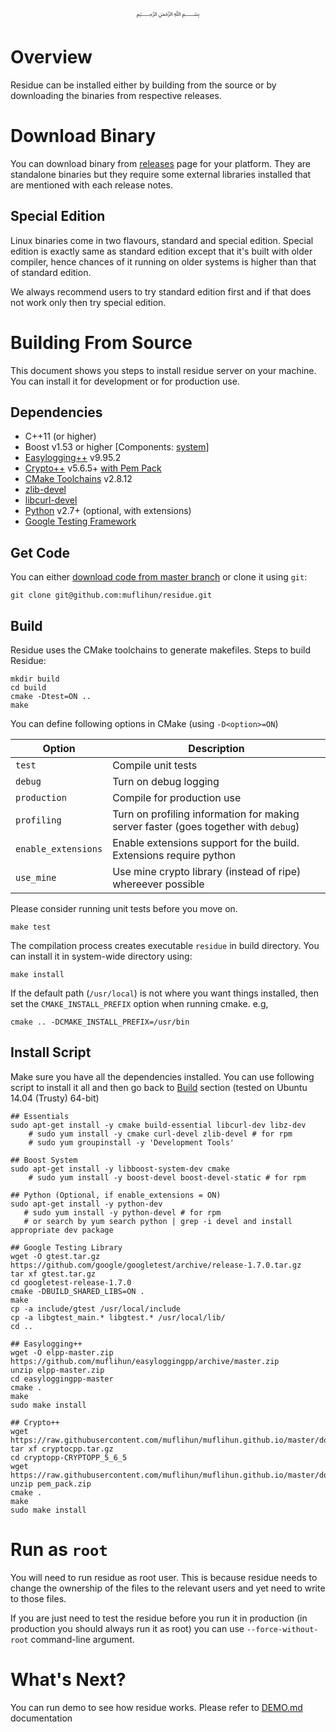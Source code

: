<p align="center">
   ﷽
</p>

# Overview
Residue can be installed either by building from the source or by downloading the binaries from respective releases.

# Download Binary
You can download binary from [releases](https://github.com/muflihun/residue/releases) page for your platform. They are standalone binaries but they require some external libraries installed that are mentioned with each release notes.

## Special Edition
Linux binaries come in two flavours, standard and special edition. Special edition is exactly same as standard edition except that it's built with older compiler, hence chances of it running on older systems is higher than that of standard edition.

We always recommend users to try standard edition first and if that does not work only then try special edition.

# Building From Source
This document shows you steps to install residue server on your machine. You can install it for development or for production use.

## Dependencies
  * C++11 (or higher)
  * Boost v1.53 or higher [Components: [system](http://www.boost.org/doc/libs/1_62_0/libs/system/doc/index.html)]
  * [Easylogging++](https://github.com/muflihun/easyloggingpp) v9.95.2
  * [Crypto++](https://www.cryptopp.com/) v5.6.5+ [with Pem Pack](https://raw.githubusercontent.com/muflihun/muflihun.github.io/master/downloads/pem_pack.zip)
  * [CMake Toolchains](https://cmake.org/) v2.8.12
  * [zlib-devel](https://zlib.net/)
  * [libcurl-devel](https://curl.haxx.se/libcurl/)
  * [Python](https://www.python.org) v2.7+ (optional, with extensions)
  * [Google Testing Framework](https://github.com/google/googletest/blob/master/googletest/docs/Primer.md)
  
## Get Code
You can either [download code from master branch](https://github.com/muflihun/residue/archive/master.zip) or clone it using `git`:

```
git clone git@github.com:muflihun/residue.git
```

## Build
Residue uses the CMake toolchains to generate makefiles.
Steps to build Residue:

```
mkdir build
cd build
cmake -Dtest=ON ..
make
```

You can define following options in CMake (using `-D<option>=ON`)

|    Option    | Description                     |
| ------------ | ------------------------------- |
| `test`       | Compile unit tests              |
| `debug`      | Turn on debug logging           |
| `production` | Compile for production use      |
| `profiling`  | Turn on profiling information for making server faster (goes together with `debug`) |
| `enable_extensions` | Enable extensions support for the build. Extensions require python |
| `use_mine` | Use mine crypto library (instead of ripe) whereever possible |

Please consider running unit tests before you move on.

```
make test
```

The compilation process creates executable `residue` in build directory. You can install it in system-wide directory using:

```
make install
```

If the default path (`/usr/local`) is not where you want things installed, then set the `CMAKE_INSTALL_PREFIX` option when running cmake. e.g,

```
cmake .. -DCMAKE_INSTALL_PREFIX=/usr/bin
```

## Install Script
Make sure you have all the dependencies installed. You can use following script to install it all and then go back to [Build](#build) section (tested on Ubuntu 14.04 (Trusty) 64-bit)

```
## Essentials
sudo apt-get install -y cmake build-essential libcurl-dev libz-dev
    # sudo yum install -y cmake curl-devel zlib-devel # for rpm
    # sudo yum groupinstall -y 'Development Tools'

## Boost System
sudo apt-get install -y libboost-system-dev cmake
    # sudo yum install -y boost-devel boost-devel-static # for rpm
    
## Python (Optional, if enable_extensions = ON)
sudo apt-get install -y python-dev
   # sudo yum install -y python-devel # for rpm
   # or search by yum search python | grep -i devel and install appropriate dev package

## Google Testing Library
wget -O gtest.tar.gz https://github.com/google/googletest/archive/release-1.7.0.tar.gz
tar xf gtest.tar.gz
cd googletest-release-1.7.0
cmake -DBUILD_SHARED_LIBS=ON .
make
cp -a include/gtest /usr/local/include
cp -a libgtest_main.* libgtest.* /usr/local/lib/
cd ..

## Easylogging++
wget -O elpp-master.zip https://github.com/muflihun/easyloggingpp/archive/master.zip
unzip elpp-master.zip
cd easyloggingpp-master
cmake .
make
sudo make install

## Crypto++
wget https://raw.githubusercontent.com/muflihun/muflihun.github.io/master/downloads/cryptocpp.tar.gz
tar xf cryptocpp.tar.gz
cd cryptopp-CRYPTOPP_5_6_5
wget https://raw.githubusercontent.com/muflihun/muflihun.github.io/master/downloads/pem_pack.zip
unzip pem_pack.zip
cmake .
make
sudo make install
```

# Run as `root`
You will need to run residue as root user. This is because residue needs to change the ownership of the files to the relevant users and yet need to write to those files.

If you are just need to test the residue before you run it in production (in production you should always run it as root) you can use `--force-without-root` command-line argument.

# What's Next?
You can run demo to see how residue works. Please refer to [DEMO.md](/docs/DEMO.md) documentation
